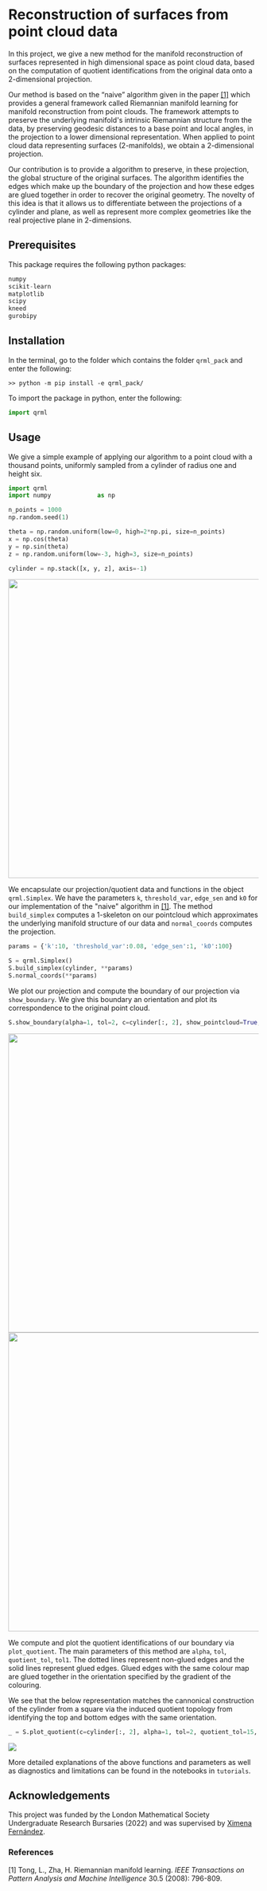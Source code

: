 # Reconstruction of surfaces from point cloud data

In this project, we give a new method for the manifold reconstruction of surfaces represented in high dimensional space as point cloud data, based on the computation of quotient identifications from the original data onto a 2-dimensional projection. 

Our method is based on the “naive” algorithm given in the paper [[1]](#1) which provides a general framework called Riemannian manifold learning for manifold reconstruction from point clouds. The framework attempts to preserve the underlying manifold's intrinsic Riemannian structure from the data,
by preserving geodesic distances to a base point and local angles, in the projection to a lower dimensional representation. When applied to point cloud data representing surfaces (2-manifolds), we obtain a 2-dimensional projection.

Our contribution is to provide a algorithm to preserve, in these projection, the global structure of the original surfaces. The algorithm identifies the edges which make up the boundary of the projection and how these edges are glued together in order to recover the original geometry. The novelty of this idea is that it allows us to differentiate between the projections of a cylinder and plane, as well as represent more complex geometries like the real projective plane in 2-dimensions.

## Prerequisites

This package requires the following python packages:

```python
numpy
scikit-learn
matplotlib
scipy
kneed
gurobipy
```

## Installation

In the terminal, go to the folder which contains the folder `qrml_pack` and enter the following:
```console
>> python -m pip install -e qrml_pack/
```
To import the package in python, enter the following:
```python
import qrml
```

## Usage

We give a simple example of applying our algorithm to a point cloud with a thousand points, uniformly sampled from a cylinder of radius one and height six.

```python
import qrml
import numpy             as np

n_points = 1000
np.random.seed(1)

theta = np.random.uniform(low=0, high=2*np.pi, size=n_points)
x = np.cos(theta)
y = np.sin(theta)
z = np.random.uniform(low=-3, high=3, size=n_points)

cylinder = np.stack([x, y, z], axis=-1)
```
<img src="https://github.com/shesturnedtheweansagainstus/quotient_rml/blob/main/images/cylinder.png" width="600" height="600" />

We encapsulate our projection/quotient data and functions in the object `qrml.Simplex`. We have the parameters `k`, `threshold_var`, `edge_sen` and `k0` for our implementation of the "naive" algorithm in [[1]](#1). The method `build_simplex` computes a 1-skeleton on our pointcloud which approximates the underlying manifold structure of our data and `normal_coords` computes the projection.

```python
params = {'k':10, 'threshold_var':0.08, 'edge_sen':1, 'k0':100}

S = qrml.Simplex()
S.build_simplex(cylinder, **params)
S.normal_coords(**params)
```

We plot our projection and compute the boundary of our projection via `show_boundary`. We give this boundary an orientation and plot its correspondence to the original point cloud.

```python
S.show_boundary(alpha=1, tol=2, c=cylinder[:, 2], show_pointcloud=True, **params)
```

<img src="https://github.com/shesturnedtheweansagainstus/quotient_rml/blob/main/images/cylinder_projection.jpeg" width="600" height="600" />
<img src="https://github.com/shesturnedtheweansagainstus/quotient_rml/blob/main/images/cylinder_3d_boundary.jpeg" width="600" height="600"/> 

We compute and plot the quotient identifications of our boundary via `plot_quotient`. The main parameters of this method are `alpha`, `tol`, `quotient_tol`, `tol1`. The dotted lines represent non-glued edges and the solid lines represent glued edges. Glued edges with the same colour map are glued together in the orientation specified by the gradient of the colouring.

We see that the below representation matches the cannonical construction of the cylinder from a square via the induced quotient topology from identifying the top and bottom edges with the same orientation. 

```python
_ = S.plot_quotient(c=cylinder[:, 2], alpha=1, tol=2, quotient_tol=15, tol1=5, show_pointcloud=True)
```

<img src="https://github.com/shesturnedtheweansagainstus/quotient_rml/blob/main/images/cylinder_quotient.jpeg" />

More detailed explanations of the above functions and parameters as well as diagnostics and limitations can be found in the notebooks in `tutorials`. 

## Acknowledgements

This project was funded by the London Mathematical Society Undergraduate Research Bursaries (2022) and was supervised by [Ximena Fernández](https://ximenafernandez.github.io/).

### References
<a id="1">[1]</a> 
Tong, L., Zha, H. Riemannian manifold learning. *IEEE Transactions on Pattern Analysis
and Machine Intelligence* 30.5 (2008): 796-809.
